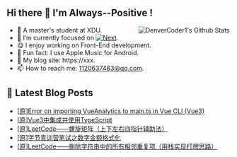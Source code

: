 ## Hi there 👋 I'm Always--Positive !
<div>
  <img alt="DenverCoder1's Github Stats" src="https://denvercoder1-github-readme-stats.vercel.app/api?username=qq1120637483&show_icons=true&count_private=true&theme=react&hide_border=true&hide_title=true&bg_color=1F222E&title_color=F85D7F&icon_color=F8D866" align= "right" />

- 🎒 A master's student at XDU. 
- 🔬 I’m currently focused on [![Next](https://img.shields.io/badge/-Next-brightgreen)](https://). 
- 😋 I enjoy working on Front-End development.
- 🎵 Fun fact: I use Apple Music for Android.
- 📝 My blog site: https://xxx.
- 📫 How to reach me:  1120637483@qq.com.
</div>  


## 📕 Latest Blog Posts

<!-- BLOG-POST-LIST:START -->
- [[原]Error on importing VueAnalytics to main.ts in Vue CLI &lpar;Vue3&rpar;](https://blog.csdn.net/sinat_41696687/article/details/122640934)
- [[原]Vue3中集成并使用TypeScript](https://blog.csdn.net/sinat_41696687/article/details/122578693)
- [[原]LeetCode——螺旋矩阵（上下左右四指针辅助法）](https://blog.csdn.net/sinat_41696687/article/details/122488254)
- [[原]字节青训营笔试之数字金额格式化](https://blog.csdn.net/sinat_41696687/article/details/122467471)
- [[原]LeetCode——删除字符串中的所有相邻重复项（用栈实现打牌思路）](https://blog.csdn.net/sinat_41696687/article/details/122386965)
<!-- BLOG-POST-LIST:END -->










